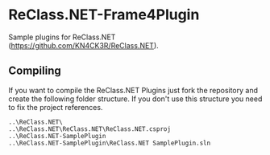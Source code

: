 # ReClass.NET-Frame4Plugin
Sample plugins for ReClass.NET (https://github.com/KN4CK3R/ReClass.NET).

## Compiling
If you want to compile the ReClass.NET Plugins just fork the repository and create the following folder structure. If you don't use this structure you need to fix the project references.

```
..\ReClass.NET\
..\ReClass.NET\ReClass.NET\ReClass.NET.csproj
..\ReClass.NET-SamplePlugin
..\ReClass.NET-SamplePlugin\ReClass.NET SamplePlugin.sln
```